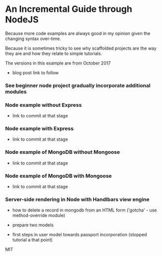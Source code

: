 # An Incremental Guide through NodeJS

Because more code examples are always good in my opinion given the changing syntax over-time.

Because it is sometimes tricky to see why scaffolded projects are the way they are and how they relate to simple tutorials.

The versions in this example are from October 2017

- blog post link to follow


### See beginner node project gradually incorporate additional modules

### Node example without Express

- link to commit at that stage

### Node example with Express

- link to commit at that stage

### Node example of MongoDB without Mongoose

- link to commit at that stage

### Node example of MongoDB with Mongoose

- link to commit at that stage

### Server-side rendering in Node with Handlbars view engine

- how to delete a record in mongodb from an HTML form ('gotcha' - use method-override module)

- prepare two models

- first steps in user model towards passport incorporation (stopped tutorial a that point)


MIT
